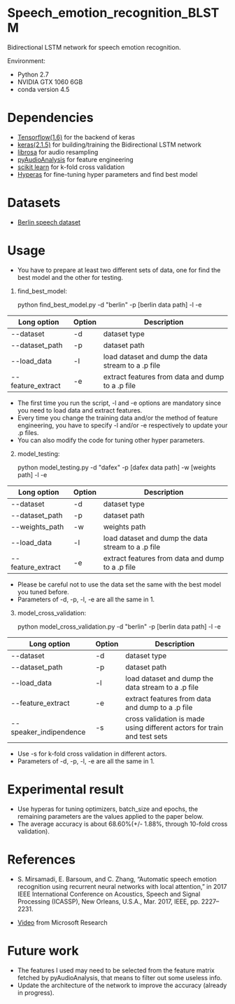 # Speech_emotion_recognition_BLSTM

Bidirectional LSTM network for speech emotion recognition.

Environment:

- Python 2.7
- NVIDIA GTX 1060 6GB
- conda version 4.5

# Dependencies

- [Tensorflow(1.6)](https://github.com/tensorflow/tensorflow/tree/r1.6) for the backend of keras
- [keras(2.1.5)](https://github.com/keras-team/keras) for building/training the Bidirectional LSTM network
- [librosa](https://github.com/librosa/librosa) for audio resampling
- [pyAudioAnalysis](https://github.com/tyiannak/pyAudioAnalysis) for feature engineering
- [scikit learn](https://github.com/scikit-learn/scikit-learn) for k-fold cross validation
- [Hyperas](https://github.com/maxpumperla/hyperas) for fine-tuning hyper parameters and find best model

# Datasets

- [Berlin speech dataset](http://emodb.bilderbar.info/download/)

# Usage

- You have to prepare at least two different sets of data, one for find the best model and the other for testing.

1. find_best_model:

    python find_best_model.py -d "berlin" -p [berlin data path] -l -e

Long option | Option | Description
----------- | ------ | -----------
--dataset | -d | dataset type
--dataset_path | -p | dataset path
--load_data | -l | load dataset and dump the data stream to a .p file
--feature_extract | -e | extract features from data and dump to a .p file

- The first time you run the script, -l and -e options are mandatory since you need to load data and extract features.
- Every time you change the training data and/or the method of feature engineering, you have to specify -l and/or -e respectively to update your .p files.
- You can also modify the code for tuning other hyper parameters.

2. model_testing:

    python model_testing.py -d "dafex" -p [dafex data path] -w [weights path] -l -e

Long option | Option | Description
----------- | ------ | -----------
--dataset | -d | dataset type
--dataset_path | -p | dataset path
--weights_path | -w | weights path
--load_data | -l | load dataset and dump the data stream to a .p file
--feature_extract | -e | extract features from data and dump to a .p file

- Please be careful not to use the data set the same with the best model you tuned before.
- Parameters of -d, -p, -l, -e are all the same in 1.

3. model_cross_validation:

    python model_cross_validation.py -d "berlin" -p [berlin data path] -l -e

Long option | Option | Description
----------- | ------ | -----------
--dataset | -d | dataset type
--dataset_path | -p | dataset path
--load_data | -l | load dataset and dump the data stream to a .p file
--feature_extract | -e | extract features from data and dump to a .p file
--speaker_indipendence | -s | cross validation is made using different actors for train and test sets

- Use -s for k-fold cross validation in different actors.
- Parameters of -d, -p, -l, -e are all the same in 1.

# Experimental result

- Use hyperas for tuning optimizers, batch_size and epochs, the remaining parameters are the values applied to the paper below.
- The average accuracy is about 68.60%(+/- 1.88%, through 10-fold cross validation).

# References

- S. Mirsamadi, E. Barsoum, and C. Zhang, “Automatic speech emotion recognition using recurrent neural networks with local attention,” in 2017 IEEE International Conference on Acoustics, Speech and Signal Processing (ICASSP), New Orleans, U.S.A., Mar. 2017, IEEE, pp. 2227–2231.

- [Video](https://www.microsoft.com/en-us/research/video/automatic-speech-emotion-recognition-using-recurrent-neural-networks-local-attention/) from Microsoft Research

# Future work

- The features I used may need to be selected from the feature matrix fetched by pyAudioAnalysis, that means to filter out some useless info.
- Update the architecture of the network to improve the accuracy (already in progress).
